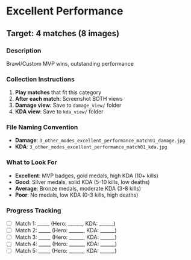 # Excellent Performance

## Target: 4 matches (8 images)

### Description
Brawl/Custom MVP wins, outstanding performance

### Collection Instructions
1. **Play matches** that fit this category
2. **After each match**: Screenshot BOTH views
3. **Damage view**: Save to `damage_view/` folder
4. **KDA view**: Save to `kda_view/` folder

### File Naming Convention
- **Damage**: `3_other_modes_excellent_performance_match01_damage.jpg`
- **KDA**: `3_other_modes_excellent_performance_match01_kda.jpg`

### What to Look For
- **Excellent**: MVP badges, gold medals, high KDA (10+ kills)
- **Good**: Silver medals, solid KDA (5-10 kills, low deaths)
- **Average**: Bronze medals, moderate KDA (3-8 kills)
- **Poor**: No medals, low KDA (0-3 kills, high deaths)

### Progress Tracking
- [ ] Match 1: _____ (Hero: ______, KDA: ______)
- [ ] Match 2: _____ (Hero: ______, KDA: ______)
- [ ] Match 3: _____ (Hero: ______, KDA: ______)
- [ ] Match 4: _____ (Hero: ______, KDA: ______)
- [ ] Match 5: _____ (Hero: ______, KDA: ______)
